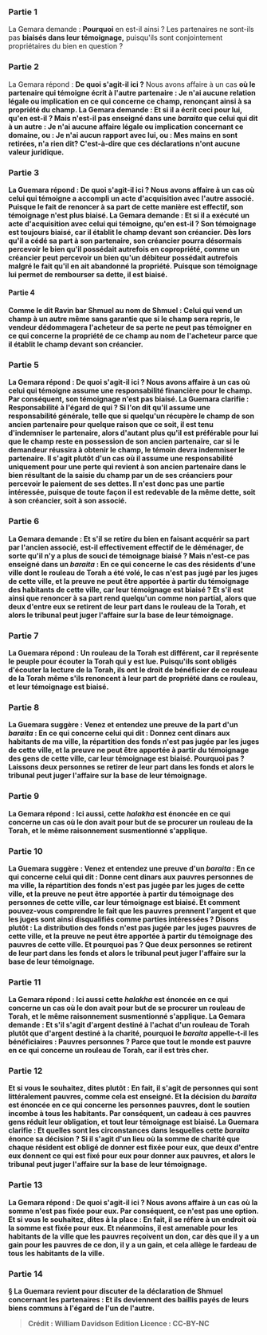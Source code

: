 
### Partie 1
La Gemara demande : <b>Pourquoi</b> en est-il ainsi ? Les partenaires ne sont-ils pas <b>biaisés dans leur témoignage,</b> puisqu'ils sont conjointement propriétaires du bien en question ?

### Partie 2
La Gemara répond : <b>De quoi s'agit-il ici ?</b> Nous avons affaire à un cas <b>où le partenaire qui témoigne <b>écrit à</b> l'autre partenaire : <b>Je n'ai</b> aucune relation <b>légale</b> <b>ou implication en ce qui concerne ce champ, renonçant ainsi</b> à sa propriété du champ. La Gemara demande : <b>Et si</b> il a <b>écrit</b> ceci <b>pour lui, qu'en est-il ? Mais n'est-il pas enseigné</b> dans une <i>baraita</i> que <b>celui qui dit à un autre : Je n'ai</b> aucune <b>affaire légale</b> <b>ou implication concernant ce domaine, ou : Je n'ai aucun rapport avec lui, ou : Mes mains en sont retirées, n'a rien dit?</b> C'est-à-dire que ces déclarations n'ont aucune valeur juridique.

### Partie 3
La Guemara répond : <b>De quoi s'agit-il ici ?</b> Nous avons affaire à un cas <b>où celui qui témoigne <b>a accompli</b> un acte d'<b>acquisition avec</b> l'autre associé. Puisque le fait de renoncer à sa part de cette manière est effectif, son témoignage n'est plus biaisé. La Gemara demande : <b>Et si</b> il a <b>exécuté</b> un acte d'<b>acquisition avec</b> celui qui témoigne, <b>qu'en est-il ? </b> Son témoignage est toujours biaisé, car il <b>établit</b> le champ <b>devant son créancier. </b> Dès lors qu'il a cédé sa part à son partenaire, son créancier pourra désormais percevoir le bien qu'il possédait autrefois en copropriété, comme un créancier peut percevoir un bien qu'un débiteur possédait autrefois malgré le fait qu'il en ait abandonné la propriété. Puisque son témoignage lui permet de rembourser sa dette, il est biaisé.

#### Partie 4
<b>Comme le dit Ravin bar Shmuel au nom de Shmuel : Celui qui vend un champ à un autre</b> même <b>sans garantie</b> que si le champ sera repris, le vendeur dédommagera l'acheteur de sa perte <b>ne peut pas témoigner en ce qui concerne</b> la propriété de ce champ <b>au nom</b> de l'acheteur <b>parce que</b> il <b>établit</b> le champ <b>devant son créancier.</b>

### Partie 5
La Gemara répond : <b>De quoi s'agit-il ici ?</b> Nous avons affaire à un cas <b>où celui qui témoigne <b>assume</b> une <b>responsabilité financière pour</b> le champ. Par conséquent, son témoignage n'est pas biaisé. La Guemara clarifie : <b>Responsabilité à l'égard de qui ? Si l'on dit</b> qu'il assume une <b>responsabilité générale,</b> telle que si quelqu'un récupère le champ de son ancien partenaire pour quelque raison que ce soit, il est tenu d'indemniser le partenaire, alors <b>d'autant plus</b> qu'il est <b>préférable pour lui</b> que le champ reste en possession de son ancien partenaire, car si le demandeur réussira à obtenir le champ, le témoin devra indemniser le partenaire. <b>Il s'agit plutôt d'un cas où il assume une <b>responsabilité</b> uniquement <b>pour</b> une perte <b>qui revient</b> à son ancien partenaire dans le bien <b>résultant de</b> la saisie du champ par un de ses créanciers pour percevoir le paiement de <b>ses</b> dettes. Il n'est donc pas une partie intéressée, puisque de toute façon il est redevable de la même dette, soit à son créancier, soit à son associé.

### Partie 6
La Gemara demande : <b>Et s'il se retire</b> du bien en faisant acquérir sa part par l'ancien associé, <b>est-il</b> effectivement effectif de le <b>déménager</b>, de sorte qu'il n'y a plus de souci de témoignage biaisé ? <b>Mais n'est-ce pas enseigné</b> dans un <i>baraita</i> : En ce qui concerne le cas des <b>résidents d'une ville dont le rouleau de Torah a été volé,</b> le cas n'est <b>pas jugé par</b> les <b>juges de cette ville, et la preuve ne peut être apportée à partir</b> du témoignage des <b>habitants de cette ville,</b> car leur témoignage est biaisé ? <b>Et s'il est ainsi</b> que renoncer à sa part rend quelqu'un comme non partial, alors <b>que deux d'entre eux se retirent</b> de leur part dans le rouleau de la Torah, <b>et</b> alors le tribunal peut <b>juger</b> l'affaire sur la base de leur témoignage.

### Partie 7
La Guemara répond : <b>Un rouleau de la Torah est différent, car il représente</b> le peuple <b>pour écouter</b> la Torah qui y est lue. Puisqu'ils sont obligés d'écouter la lecture de la Torah, ils ont le droit de bénéficier de ce rouleau de la Torah même s'ils renoncent à leur part de propriété dans ce rouleau, et leur témoignage est biaisé.

### Partie 8
La Guemara suggère : <b>Venez</b> et <b>entendez</b> une preuve de la part d'un <i>baraita</i> : En ce qui concerne <b>celui qui dit : Donnez cent dinars aux habitants de ma ville,</b> la répartition des fonds n'est <b>pas jugée par</b> les <b>juges de cette ville, et la preuve ne peut être apportée à partir</b> du témoignage des <b>gens de cette ville,</b> car leur témoignage est biaisé. <b>Pourquoi</b> pas ? <b>Laissons deux</b> personnes <b>se retirer</b> de leur part dans les fonds <b>et</b> alors le tribunal peut <b>juger</b> l'affaire sur la base de leur témoignage.

### Partie 9
La Gemara répond : <b>Ici aussi,</b> cette <i>halakha</i> est énoncée <b>en ce qui concerne</b> un cas où le don avait pour but de se procurer <b>un rouleau de la Torah,</b> et le même raisonnement susmentionné s'applique.

### Partie 10
La Guemara suggère : <b>Venez</b> et <b>entendez</b> une preuve d'un <i>baraita</i> : En ce qui concerne <b>celui qui dit : Donne cent dinars aux pauvres</b> personnes <b>de ma ville,</b> la répartition des fonds n'est <b>pas jugée par</b> les <b>juges de cette ville, et la preuve ne peut être apportée à partir</b> du témoignage des <b>personnes de cette ville,</b> car leur témoignage est biaisé. <b>Et</b> comment pouvez-vous <b>comprendre</b> le fait que les <b>pauvres prennent</b> l'argent et que les <b>juges sont</b> ainsi <b>disqualifiés</b> comme parties intéressées ? <b>Disons plutôt :</b> La distribution des fonds n'est <b>pas jugée par</b> les <b>juges pauvres de cette ville, et la preuve ne peut être apportée à partir</b> du témoignage des <b>pauvres de cette ville. Et pourquoi</b> pas ? <b>Que deux</b> personnes <b>se retirent</b> de leur part dans les fonds <b>et</b> alors le tribunal peut <b>juger</b> l'affaire sur la base de leur témoignage.

### Partie 11
La Gemara répond : <b>Ici aussi</b> cette <i>halakha</i> est énoncée <b>en ce qui concerne</b> un cas où le don avait pour but de se procurer <b>un rouleau de Torah,</b> et le même raisonnement susmentionné s'applique. La Gemara demande : <b>Et</b> s'il s'agit d'argent destiné à l'achat d'un rouleau de Torah plutôt que d'argent destiné à la charité, <b>pourquoi</b> le <i>baraita</i> <b>appelle-t-il</b> les bénéficiaires : <b>Pauvres</b> personnes ? <b>Parce que tout le monde est pauvre en ce qui concerne un rouleau de Torah,</b> car il est très cher.

### Partie 12
<b>Et si vous le souhaitez, dites</b> plutôt : <b>En fait,</b> il s'agit de personnes qui sont <b>littéralement pauvres, comme cela est enseigné. Et</b> la décision du <i>baraita</i> est énoncée <b>en ce qui concerne les personnes pauvres, dont</b> le soutien incombe <b>à tous les habitants</b>. Par conséquent, un cadeau à ces pauvres gens réduit leur obligation, et tout leur témoignage est biaisé. La Guemara clarifie : <b>Et quelles sont les circonstances</b> dans lesquelles cette <i>baraita</i> énonce sa décision ? <b>Si</b> il s'agit d'un lieu <b>où</b> la somme de charité que chaque résident est obligé de donner est <b>fixée pour eux, que deux</b> d'entre eux <b>donnent ce qui est fixé pour eux</b> pour donner aux pauvres, <b>et</b> alors le tribunal peut <b>juger</b> l'affaire sur la base de leur témoignage.

### Partie 13
La Gemara répond : <b>De quoi s'agit-il ici ?</b> Nous avons affaire à un cas <b>où</b> la somme n'est <b>pas fixée pour eux.</b> Par conséquent, ce n'est pas une option. <b>Et si vous le souhaitez, dites</b> à la place : <b>En fait,</b> il se réfère à un endroit <b>où</b> la somme est <b>fixée pour eux. Et</b> néanmoins, il est <b>amenable pour</b> les habitants de la ville que les pauvres reçoivent un don, <b>car dès que</b> il y a <b>un gain</b> pour les pauvres de ce don, il y a <b>un gain,</b> et cela allège le fardeau de tous les habitants de la ville.

### Partie 14
§ La Guemara revient pour discuter de la déclaration de Shmuel concernant les partenaires : <b>Et ils deviennent des baillis payés</b> de leurs biens communs à l'égard de <b>l'un de l'autre.</b>

>Crédit : William Davidson Edition
>Licence : CC-BY-NC
